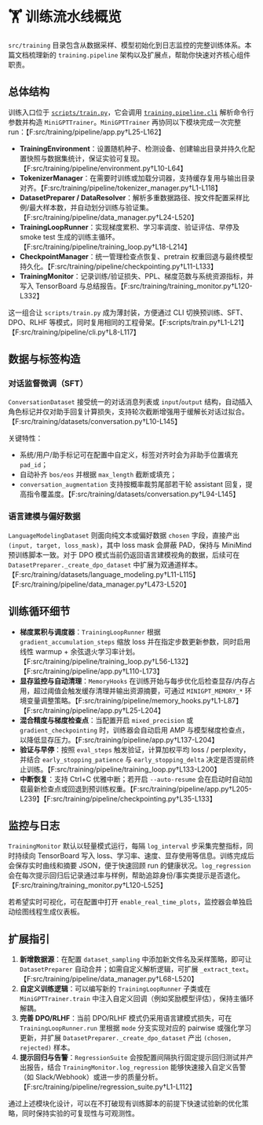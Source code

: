 # 🏋️ 训练流水线概览

`src/training` 目录包含从数据采样、模型初始化到日志监控的完整训练体系。本篇文档梳理新的 `training.pipeline` 架构以及扩展点，帮助你快速对齐核心组件职责。

## 总体结构

训练入口位于 [`scripts/train.py`](../scripts/train.py)，它会调用 [`training.pipeline.cli`](../src/training/pipeline/cli.py) 解析命令行参数并构造 `MiniGPTTrainer`。`MiniGPTTrainer` 再协同以下模块完成一次完整 run：【F:src/training/pipeline/app.py†L25-L162】

- **TrainingEnvironment**：设置随机种子、检测设备、创建输出目录并持久化配置快照与数据集统计，保证实验可复现。【F:src/training/pipeline/environment.py†L10-L64】
- **TokenizerManager**：在需要时训练或加载分词器，支持缓存复用与输出目录对齐。【F:src/training/pipeline/tokenizer_manager.py†L1-L118】
- **DatasetPreparer / DataResolver**：解析多重数据路径、按文件配置采样比例/最大样本数，并自动划分训练与验证集。【F:src/training/pipeline/data_manager.py†L24-L520】
- **TrainingLoopRunner**：实现梯度累积、学习率调度、验证评估、早停及 smoke test 生成的训练主循环。【F:src/training/pipeline/training_loop.py†L18-L214】
- **CheckpointManager**：统一管理检查点恢复、pretrain 权重回退与最终模型持久化。【F:src/training/pipeline/checkpointing.py†L11-L133】
- **TrainingMonitor**：记录训练/验证损失、PPL、梯度范数与系统资源指标，并写入 TensorBoard 与总结报告。【F:src/training/training_monitor.py†L120-L332】

这一组合让 `scripts/train.py` 成为薄封装，方便通过 CLI 切换预训练、SFT、DPO、RLHF 等模式，同时复用相同的工程骨架。【F:scripts/train.py†L1-L21】【F:src/training/pipeline/cli.py†L8-L117】

## 数据与标签构造

### 对话监督微调（SFT）

`ConversationDataset` 接受统一的对话消息列表或 `input`/`output` 结构，自动插入角色标记并仅对助手回复计算损失，支持轮次截断增强用于缓解长对话过拟合。【F:src/training/datasets/conversation.py†L10-L145】

关键特性：

- 系统/用户/助手标记可在配置中自定义，标签对齐时会为非助手位置填充 `pad_id`；
- 自动补齐 `bos/eos` 并根据 `max_length` 截断或填充；
- `conversation_augmentation` 支持按概率裁剪尾部若干轮 assistant 回复，提高指令覆盖度。【F:src/training/datasets/conversation.py†L94-L145】

### 语言建模与偏好数据

`LanguageModelingDataset` 则面向纯文本或偏好数据 `chosen` 字段，直接产出 `(input, target, loss_mask)`，其中 loss mask 会屏蔽 PAD，保持与 MiniMind 预训练脚本一致。对于 DPO 模式当前仍返回语言建模视角的数据，后续可在 `DatasetPreparer._create_dpo_dataset` 中扩展为双通道样本。【F:src/training/datasets/language_modeling.py†L11-L115】【F:src/training/pipeline/data_manager.py†L473-L520】

## 训练循环细节

- **梯度累积与调度器**：`TrainingLoopRunner` 根据 `gradient_accumulation_steps` 缩放 loss 并在指定步数更新参数，同时启用线性 warmup + 余弦退火学习率计划。【F:src/training/pipeline/training_loop.py†L56-L132】【F:src/training/pipeline/app.py†L110-L173】
- **显存监控与自动清理**：`MemoryHooks` 在训练开始与每步优化后检查显存/内存占用，超过阈值会触发缓存清理并输出资源摘要，可通过 `MINIGPT_MEMORY_*` 环境变量调整策略。【F:src/training/pipeline/memory_hooks.py†L1-L87】【F:src/training/pipeline/app.py†L25-L204】
- **混合精度与梯度检查点**：当配置开启 `mixed_precision` 或 `gradient_checkpointing` 时，训练器会自动启用 AMP 与模型梯度检查点，以降低显存压力。【F:src/training/pipeline/app.py†L137-L204】
- **验证与早停**：按照 `eval_steps` 触发验证，计算加权平均 loss / perplexity，并结合 `early_stopping_patience` 与 `early_stopping_delta` 决定是否提前终止训练。【F:src/training/pipeline/training_loop.py†L133-L200】
- **中断恢复**：支持 Ctrl+C 优雅中断；若开启 `--auto-resume` 会在启动时自动加载最新检查点或回退到预训练权重。【F:src/training/pipeline/app.py†L205-L239】【F:src/training/pipeline/checkpointing.py†L35-L133】

## 监控与日志

`TrainingMonitor` 默认以轻量模式运行，每隔 `log_interval` 步采集完整指标，同时持续向 TensorBoard 写入 loss、学习率、速度、显存使用等信息。训练完成后会保存实时曲线和摘要 JSON，便于快速回顾 run 的健康状况。`log_regression` 会在每次提示回归后记录通过率与样例，帮助追踪身份/事实类提示是否退化。【F:src/training/training_monitor.py†L120-L525】

若希望实时可视化，可在配置中打开 `enable_real_time_plots`，监控器会单独启动绘图线程生成仪表板。

## 扩展指引

1. **新增数据源**：在配置 `dataset_sampling` 中添加新文件名及采样策略，即可让 `DatasetPreparer` 自动合并；如需自定义解析逻辑，可扩展 `_extract_text`。【F:src/training/pipeline/data_manager.py†L68-L520】
2. **自定义训练逻辑**：可以编写新的 `TrainingLoopRunner` 子类或在 `MiniGPTTrainer.train` 中注入自定义回调（例如奖励模型评估），保持主循环解耦。
3. **完善 DPO/RLHF**：当前 DPO/RLHF 模式仍采用语言建模式损失，可在 `TrainingLoopRunner.run` 里根据 `mode` 分支实现对应的 pairwise 或强化学习更新，并扩展 `DatasetPreparer._create_dpo_dataset` 产出 `(chosen, rejected)` 样本。
4. **提示回归与告警**：`RegressionSuite` 会按配置间隔执行固定提示回归测试并产出报告，结合 `TrainingMonitor.log_regression` 能够快速接入自定义告警（如 Slack/Webhook）或进一步的质量分析。【F:src/training/pipeline/regression_suite.py†L1-L112】

通过上述模块化设计，可以在不打破现有训练脚本的前提下快速试验新的优化策略，同时保持实验的可复现性与可观测性。
